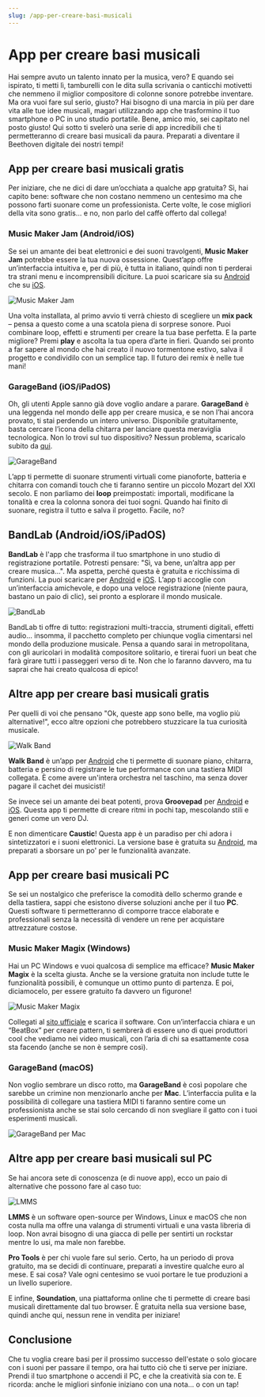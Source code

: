 ```yaml
---
slug: /app-per-creare-basi-musicali
---
```

# App per creare basi musicali

Hai sempre avuto un talento innato per la musica, vero? E quando sei ispirato, ti metti lì, tamburelli con le dita sulla scrivania o canticchi motivetti che nemmeno il miglior compositore di colonne sonore potrebbe inventare. Ma ora vuoi fare sul serio, giusto? Hai bisogno di una marcia in più per dare vita alle tue idee musicali, magari utilizzando app che trasformino il tuo smartphone o PC in uno studio portatile. Bene, amico mio, sei capitato nel posto giusto! Qui sotto ti svelerò una serie di app incredibili che ti permetteranno di creare basi musicali da paura. Preparati a diventare il Beethoven digitale dei nostri tempi!

## App per creare basi musicali gratis

Per iniziare, che ne dici di dare un’occhiata a qualche app gratuita? Sì, hai capito bene: software che non costano nemmeno un centesimo ma che possono farti suonare come un professionista. Certe volte, le cose migliori della vita sono gratis… e no, non parlo del caffè offerto dal collega!

### Music Maker Jam (Android/iOS)

Se sei un amante dei beat elettronici e dei suoni travolgenti, **Music Maker Jam** potrebbe essere la tua nuova ossessione. Quest’app offre un’interfaccia intuitiva e, per di più, è tutta in italiano, quindi non ti perderai tra strani menu e incomprensibili diciture. La puoi scaricare sia su [Android](https://play.google.com/store/apps/details?id=com.magix.android.mmjam) che su [iOS](https://apps.apple.com/it/app/music-maker-jam/id880929886).

![Music Maker Jam](/guide-img/output/de2874d4.jpg)

Una volta installata, al primo avvio ti verrà chiesto di scegliere un **mix pack** – pensa a questo come a una scatola piena di sorprese sonore. Puoi combinare loop, effetti e strumenti per creare la tua base perfetta. E la parte migliore? Premi **play** e ascolta la tua opera d’arte in fieri. Quando sei pronto a far sapere al mondo che hai creato il nuovo tormentone estivo, salva il progetto e condividilo con un semplice tap. Il futuro dei remix è nelle tue mani!

### GarageBand (iOS/iPadOS)

Oh, gli utenti Apple sanno già dove voglio andare a parare. **GarageBand** è una leggenda nel mondo delle app per creare musica, e se non l’hai ancora provato, ti stai perdendo un intero universo. Disponibile gratuitamente, basta cercare l’icona della chitarra per lanciare questa meraviglia tecnologica. Non lo trovi sul tuo dispositivo? Nessun problema, scaricalo subito da [qui](https://apps.apple.com/it/app/garageband/id408709785).

![GarageBand](/guide-img/output/90cdf196.jpg)

L’app ti permette di suonare strumenti virtuali come pianoforte, batteria e chitarra con comandi touch che ti faranno sentire un piccolo Mozart del XXI secolo. E non parliamo dei **loop** preimpostati: importali, modificane la tonalità e crea la colonna sonora dei tuoi sogni. Quando hai finito di suonare, registra il tutto e salva il progetto. Facile, no?

## BandLab (Android/iOS/iPadOS)

**BandLab** è l'app che trasforma il tuo smartphone in uno studio di registrazione portatile. Potresti pensare: "Sì, va bene, un’altra app per creare musica...". Ma aspetta, perché questa è gratuita e ricchissima di funzioni. La puoi scaricare per [Android](https://play.google.com/store/apps/details?id=com.bandlab.bandlab) e [iOS](https://apps.apple.com/it/app/bandlab-music-making-studio/id968585775). L’app ti accoglie con un’interfaccia amichevole, e dopo una veloce registrazione (niente paura, bastano un paio di clic), sei pronto a esplorare il mondo musicale.

![BandLab](/guide-img/output/728f6135.jpg)

BandLab ti offre di tutto: registrazioni multi-traccia, strumenti digitali, effetti audio... insomma, il pacchetto completo per chiunque voglia cimentarsi nel mondo della produzione musicale. Pensa a quando sarai in metropolitana, con gli auricolari in modalità compositore solitario, e tirerai fuori un beat che farà girare tutti i passeggeri verso di te. Non che lo faranno davvero, ma tu saprai che hai creato qualcosa di epico!

## Altre app per creare basi musicali gratis

Per quelli di voi che pensano "Ok, queste app sono belle, ma voglio più alternative!", ecco altre opzioni che potrebbero stuzzicare la tua curiosità musicale.

![Walk Band](/guide-img/output/9eafe7eb.jpg)

**Walk Band** è un’app per [Android](https://play.google.com/store/apps/details?id=com.gamestar.pianoperfect) che ti permette di suonare piano, chitarra, batteria e persino di registrare le tue performance con una tastiera MIDI collegata. È come avere un'intera orchestra nel taschino, ma senza dover pagare il cachet dei musicisti!

Se invece sei un amante dei beat potenti, prova **Groovepad** per [Android](https://play.google.com/store/apps/details?id=com.easybrain.make.music) e [iOS](https://apps.apple.com/it/app/groovepad-fare-musica-ritmi/id1454398991). Questa app ti permette di creare ritmi in pochi tap, mescolando stili e generi come un vero DJ.

E non dimenticare **Caustic**! Questa app è un paradiso per chi adora i sintetizzatori e i suoni elettronici. La versione base è gratuita su [Android](https://play.google.com/store/apps/details?id=com.singlecellsoftware.caustic), ma preparati a sborsare un po' per le funzionalità avanzate. 

## App per creare basi musicali PC

Se sei un nostalgico che preferisce la comodità dello schermo grande e della tastiera, sappi che esistono diverse soluzioni anche per il tuo **PC**. Questi software ti permetteranno di comporre tracce elaborate e professionali senza la necessità di vendere un rene per acquistare attrezzature costose.

### Music Maker Magix (Windows)

Hai un PC Windows e vuoi qualcosa di semplice ma efficace? **Music Maker Magix** è la scelta giusta. Anche se la versione gratuita non include tutte le funzionalità possibili, è comunque un ottimo punto di partenza. E poi, diciamocelo, per essere gratuito fa davvero un figurone!

![Music Maker Magix](/guide-img/output/6b05951d.jpg)

Collegati al [sito ufficiale](https://www.magix.com/it/programmi-per-fare-musica/) e scarica il software. Con un’interfaccia chiara e un “BeatBox” per creare pattern, ti sembrerà di essere uno di quei produttori cool che vediamo nei video musicali, con l’aria di chi sa esattamente cosa sta facendo (anche se non è sempre così).

### GarageBand (macOS)

Non voglio sembrare un disco rotto, ma **GarageBand** è così popolare che sarebbe un crimine non menzionarlo anche per **Mac**. L’interfaccia pulita e la possibilità di collegare una tastiera MIDI ti faranno sentire come un professionista anche se stai solo cercando di non svegliare il gatto con i tuoi esperimenti musicali.

![GarageBand per Mac](/guide-img/output/815dee68.jpg)

## Altre app per creare basi musicali sul PC

Se hai ancora sete di conoscenza (e di nuove app), ecco un paio di alternative che possono fare al caso tuo:

![LMMS](/guide-img/output/aa09d1de.jpg)

**LMMS** è un software open-source per Windows, Linux e macOS che non costa nulla ma offre una valanga di strumenti virtuali e una vasta libreria di loop. Non avrai bisogno di una giacca di pelle per sentirti un rockstar mentre lo usi, ma male non farebbe.

**Pro Tools** è per chi vuole fare sul serio. Certo, ha un periodo di prova gratuito, ma se decidi di continuare, preparati a investire qualche euro al mese. E sai cosa? Vale ogni centesimo se vuoi portare le tue produzioni a un livello superiore.

E infine, **Soundation**, una piattaforma online che ti permette di creare basi musicali direttamente dal tuo browser. È gratuita nella sua versione base, quindi anche qui, nessun rene in vendita per iniziare!

## Conclusione

Che tu voglia creare basi per il prossimo successo dell'estate o solo giocare con i suoni per passare il tempo, ora hai tutto ciò che ti serve per iniziare. Prendi il tuo smartphone o accendi il PC, e che la creatività sia con te. E ricorda: anche le migliori sinfonie iniziano con una nota... o con un tap!
